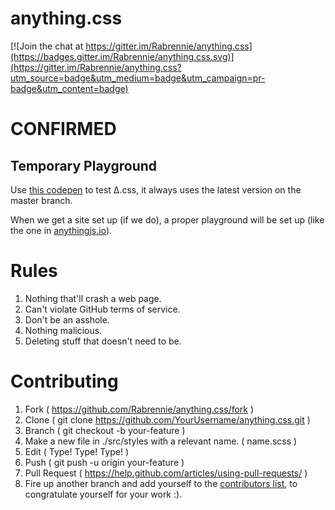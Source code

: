 # anything.css

[![Join the chat at https://gitter.im/Rabrennie/anything.css](https://badges.gitter.im/Rabrennie/anything.css.svg)](https://gitter.im/Rabrennie/anything.css?utm_source=badge&utm_medium=badge&utm_campaign=pr-badge&utm_content=badge)

# CONFIRMED

## Temporary Playground
Use [this codepen](https://codepen.io/TheBITLINK/pen/JKNgxN?editors=1000) to test Δ.css, it always uses the latest version on the master branch.

When we get a site set up (if we do), a proper playground will be set up (like the one in [anythingjs.io](http://anythingjs.io/playground.html)).

# Rules
1. Nothing that'll crash a web page.
1. Can't violate GitHub terms of service.
1. Don't be an asshole.
  1. Nothing malicious.  
  1. Deleting stuff that doesn't need to be.

# Contributing
1. Fork ( https://github.com/Rabrennie/anything.css/fork )
1. Clone ( git clone https://github.com/YourUsername/anything.css.git )
1. Branch ( git checkout -b your-feature )
2. Make a new file in ./src/styles with a relevant name. ( name.scss )
1. Edit ( Type! Type! Type! )
1. Push ( git push -u origin your-feature )
1. Pull Request ( https://help.github.com/articles/using-pull-requests/ )
1. Fire up another branch and add yourself to the [contributors list](CONTRIBUTORS.md), to congratulate yourself for your work :).
